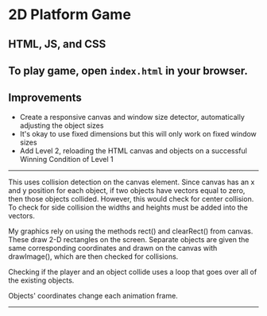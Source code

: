 # 2D Platform Game

## HTML, JS, and CSS

## To play game, open `index.html` in your browser. 

## Improvements
- Create a responsive canvas and window size detector, automatically adjusting the object sizes
- It's okay to use fixed dimensions but this will only work on fixed window sizes
- Add Level 2, reloading the HTML canvas and objects on a successful Winning Condition of Level 1

--------------------------------------------------------------------------------

This uses collision detection on the canvas element. Since canvas has an x and
y position for each object, if two objects have vectors equal to zero, then
those objects collided. However, this would check for center collision. To check
for side collision the widths and heights must be added into the vectors.

My graphics rely on using the methods rect() and clearRect() from canvas.
These draw 2-D rectangles on the screen. Separate objects are given the same
corresponding coordinates and drawn on the canvas with drawImage(), which are
then checked for collisions.

Checking if the player and an object collide uses a loop that goes over all
of the existing objects.

Objects' coordinates change each animation frame.

--------------------------------------------------------------------------------


